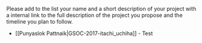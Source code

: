 Please add to the list your name and a short description of your project with a internal link to the full description of the project you propose and the timeline you plan to follow.

* [[Punyaslok Pattnaik|GSOC-2017-itachi_uchiha]] - Test